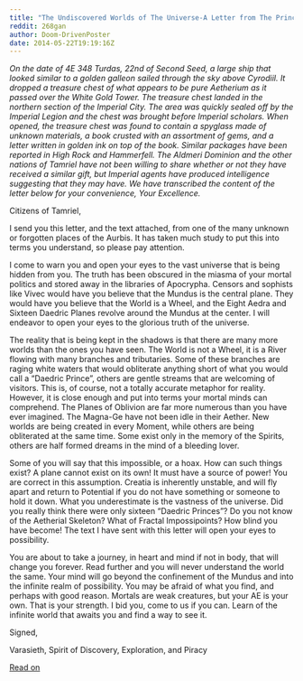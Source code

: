 ```yaml
---
title: "The Undiscovered Worlds of The Universe-A Letter from The Prince of Discovery"
reddit: 268gan
author: Doom-DrivenPoster
date: 2014-05-22T19:19:16Z
---
```


*On the date of 4E 348 Turdas, 22nd of Second Seed, a large ship that looked similar to a golden galleon sailed through the sky above Cyrodiil. It dropped a treasure chest of what appears to be pure Aetherium as it passed over the White Gold Tower. The treasure chest landed in the northern section of the Imperial City. The area was quickly sealed off by the Imperial Legion and the chest was brought before Imperial scholars. When opened, the treasure chest was found to contain a spyglass made of unknown materials, a book crusted with an assortment of gems, and a letter written in golden ink on top of the book. Similar packages have been reported in High Rock and Hammerfell. The Aldmeri Dominion and the other nations of Tamriel have not been willing to share whether or not they have received a similar gift, but Imperial agents have produced intelligence suggesting that they may have. We have transcribed the content of the letter below for your convenience, Your Excellence.*


Citizens of Tamriel,

I send you this letter, and the text attached, from one of the many unknown or forgotten places of the Aurbis. It has taken much study to put this into terms you understand, so please pay attention. 

I come to warn you and open your eyes to the vast universe that is being hidden from you. The truth has been obscured in the miasma of your mortal politics and stored away in the libraries of Apocrypha. Censors and sophists like Vivec would have you believe that the Mundus is the central plane. They would have you believe that the World is a Wheel, and the Eight Aedra and Sixteen Daedric Planes revolve around the Mundus at the center. I will endeavor to open your eyes to the glorious truth of the universe. 

The reality that is being kept in the shadows is that there are many more worlds than the ones you have seen. The World is not a Wheel, it is a River flowing with many branches and tributaries. Some of these branches are raging white waters that would obliterate anything short of what you would call a “Daedric Prince”, others are gentle streams that are welcoming of visitors. This is, of course, not a totally accurate metaphor for reality. However, it is close enough and put into terms your mortal minds can comprehend. The Planes of Oblivion are far more numerous than you have ever imagined. The Magna-Ge have not been idle in their Aether. New worlds are being created in every Moment, while others are being obliterated at the same time. Some exist only in the memory of the Spirits, others are half formed dreams in the mind of a bleeding lover. 

Some of you will say that this impossible, or a hoax. How can such things exist? A plane cannot exist on its own! It must have a source of power! You are correct in this assumption. Creatia is inherently unstable, and will fly apart and return to Potential if you do not have something or someone to hold it down. What you underestimate is the vastness of the universe. Did you really think there were only sixteen “Daedric Princes”? Do you not know of the Aetherial Skeleton? What of Fractal Impossipoints? How blind you have become! The text I have sent with this letter will open your eyes to possibility. 

You are about to take a journey, in heart and mind if not in body, that will change you forever. Read further and you will never understand the world the same. Your mind will go beyond the confinement of the Mundus and into the infinite realm of possibility. You may be afraid of what you find, and perhaps with good reason. Mortals are weak creatures, but your AE is your own. That is your strength. I bid you, come to us if you can. Learn of the infinite world that awaits you and find a way to see it.

Signed,

Varasieth, Spirit of Discovery, Exploration, and Piracy

[Read on](http://www.reddit.com/r/teslore/comments/26bkjp/the_undiscovered_aurbisthe_world_river_anu/)
